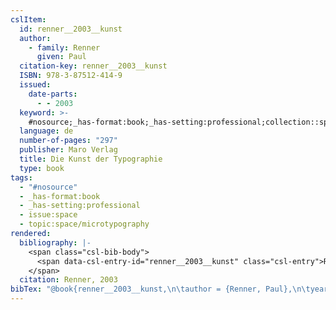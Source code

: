 ```yaml
---
cslItem:
  id: renner__2003__kunst
  author:
    - family: Renner
      given: Paul
  citation-key: renner__2003__kunst
  ISBN: 978-3-87512-414-9
  issued:
    date-parts:
      - - 2003
  keyword: >-
    #nosource;_has-format:book;_has-setting:professional;collection::space::microtypography
  language: de
  number-of-pages: "297"
  publisher: Maro Verlag
  title: Die Kunst der Typographie
  type: book
tags:
  - "#nosource"
  - _has-format:book
  - _has-setting:professional
  - issue:space
  - topic:space/microtypography
rendered:
  bibliography: |-
    <span class="csl-bib-body">
      <span data-csl-entry-id="renner__2003__kunst" class="csl-entry">Renner, P. 2003. <i>Die Kunst der Typographie</i>. Maro Verlag.</span>
    </span>
  citation: Renner, 2003
bibTex: "@book{renner__2003__kunst,\n\tauthor = {Renner, Paul},\n\tyear = {2003},\n\tpublisher = {Maro Verlag},\n\ttitle = {Die {Kunst} der {Typographie}},\n}\n\n"
---
```


